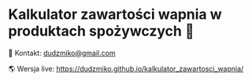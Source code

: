 # Kalkulator zawartości wapnia w produktach spożywczych 🥪

📧 Kontakt: dudzmiko@gmail.com

🌎 Wersja live: https://dudzmiko.github.io/kalkulator_zawartosci_wapnia/
